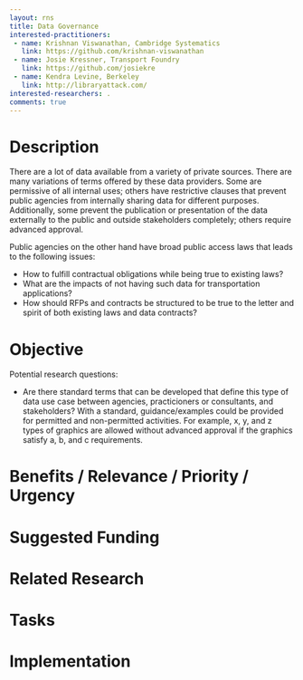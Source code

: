 ```yaml
---
layout: rns
title: Data Governance
interested-practitioners:
 - name: Krishnan Viswanathan, Cambridge Systematics
   link: https://github.com/krishnan-viswanathan
 - name: Josie Kressner, Transport Foundry
   link: https://github.com/josiekre
 - name: Kendra Levine, Berkeley
   link: http://libraryattack.com/
interested-researchers: .
comments: true
---
```


# Description
There are a lot of data available from a variety of private sources. There are many 
variations of terms offered by these data providers. Some are permissive of all internal 
uses; others have restrictive clauses that prevent public agencies from internally sharing 
data for different purposes. Additionally, some prevent the publication or presentation of 
the data externally to the public and outside stakeholders completely; others require 
advanced approval.

Public agencies on the other hand have broad public access laws that leads to the following issues:

* How to fulfill contractual obligations while being true to existing laws?
* What are the impacts of not having such data for transportation applications?
* How should RFPs and contracts be structured to be true to the letter and spirit of both 
existing laws and data contracts?

# Objective

Potential research questions:

* Are there standard terms that can be developed that define this type of data use case 
between agencies, practicioners or consultants, and stakeholders? With a standard, 
guidance/examples could be provided for permitted and non-permitted activities. For 
example, x, y, and z types of graphics are allowed without advanced approval if the 
graphics satisfy a, b, and c requirements. 

# Benefits / Relevance / Priority / Urgency

# Suggested Funding

# Related Research

# Tasks

# Implementation


